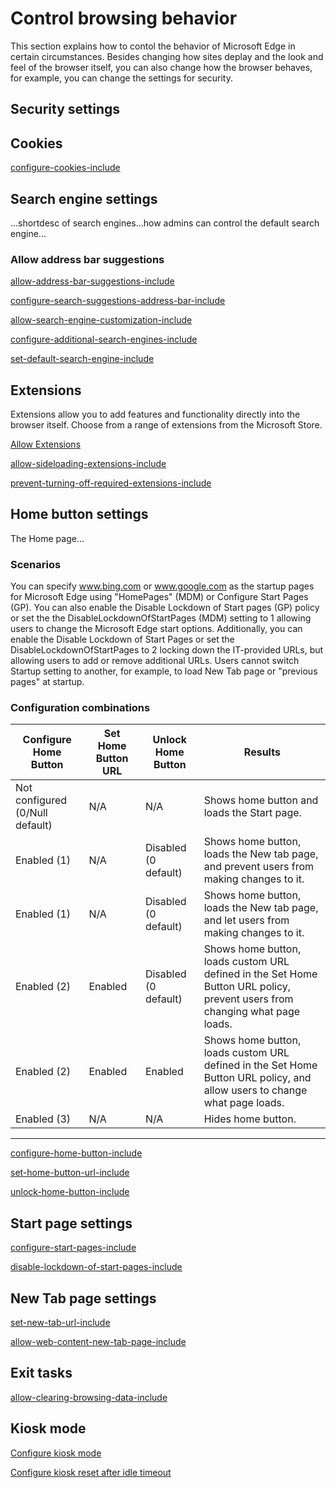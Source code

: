 <!-- update the links with the Titles of the article  -->
# Control browsing behavior
This section explains how to contol the behavior of Microsoft Edge in certain circumstances.  Besides changing how sites deplay and the look and feel of the browser itself, you can also change how the browser behaves, for example, you can change the settings for security.



## Security settings

## Cookies 

[configure-cookies-include](../edge/includes/configure-cookies-include.md)

## Search engine settings
...shortdesc of search engines...how admins can control the default search engine...

### Allow address bar suggestions
[allow-address-bar-suggestions-include](../edge/includes/allow-address-bar-suggestions-include.md)

[configure-search-suggestions-address-bar-include](../edge/includes/configure-search-suggestions-address-bar-include.md)

[allow-search-engine-customization-include](../edge/includes/allow-search-engine-customization-include.md)

[configure-additional-search-engines-include](../edge/includes/configure-additional-search-engines-include.md)

[set-default-search-engine-include](../edge/includes/set-default-search-engine-include.md)




## Extensions
Extensions allow you to add features and functionality directly into the browser itself. Choose from a range of extensions from the Microsoft Store. 



[Allow Extensions](../edge/available-policies.md#allow-extensions)

[allow-sideloading-extensions-include](../edge/includes/allow-sideloading-extensions-include.md)

[prevent-turning-off-required-extensions-include](../edge/includes/prevent-turning-off-required-extensions-include.md)

## Home button settings
The Home page...


### Scenarios
You can specify www.bing.com or www.google.com as the startup pages for Microsoft Edge using "HomePages" (MDM) or Configure Start Pages (GP).  You can also enable the Disable Lockdown of Start pages (GP) policy or set the the DisableLockdownOfStartPages (MDM) setting to 1 allowing users to change the Microsoft Edge start options.  Additionally, you can enable the Disable Lockdown of Start Pages or set the DisableLockdownOfStartPages to 2 locking down the IT-provided URLs, but allowing users to add or remove additional URLs. Users cannot switch Startup setting to another, for example, to load New Tab page or "previous pages" at startup.
<!-- stem sentence to the table so that we can get rid of the ### Configuration combinations header. -->
### Configuration combinations

| **Configure Home Button**       | **Set Home Button URL** | **Unlock Home Button** | **Results**                     |
|---------------------------------|-------------------------|------------------------|---------------------------------|
| Not configured (0/Null default) | N/A                     | N/A                    | Shows home button and loads the Start page.     |
| Enabled (1)                     | N/A                     | Disabled (0 default)   | Shows home button, loads the New tab page, and prevent users from making changes to it. |
| Enabled (1)                     | N/A                     | Disabled (0 default)   | Shows home button, loads the New tab page, and let users from making changes to it. |
| Enabled (2)                     | Enabled                 | Disabled (0 default)   | Shows home button, loads custom URL defined in the Set Home Button URL policy, prevent users from changing what page loads.      |
| Enabled (2)                     | Enabled                 | Enabled                | Shows home button, loads custom URL defined in the Set Home Button URL policy, and allow users to change what page loads.    |
| Enabled (3)                     | N/A                     | N/A                    | Hides home button.           |
---

[configure-home-button-include](configure-home-button-include.md)

[set-home-button-url-include](set-home-button-url-include.md)

[unlock-home-button-include](unlock-home-button-include.md)

## Start page settings

[configure-start-pages-include](configure-start-pages-include.md)

[disable-lockdown-of-start-pages-include](disable-lockdown-of-start-pages-include.md)



## New Tab page settings

[set-new-tab-url-include](set-new-tab-url-include.md)

[allow-web-content-new-tab-page-include](allow-web-content-new-tab-page-include.md)


## Exit tasks

[allow-clearing-browsing-data-include](allow-clearing-browsing-data-include.md)


## Kiosk mode

[Configure kiosk mode](configure-microsoft-edge-kiosk-mode-include.md)

[Configure kiosk reset after idle timeout](configure-edge-kiosk-reset-idle-timeout-include.md)
